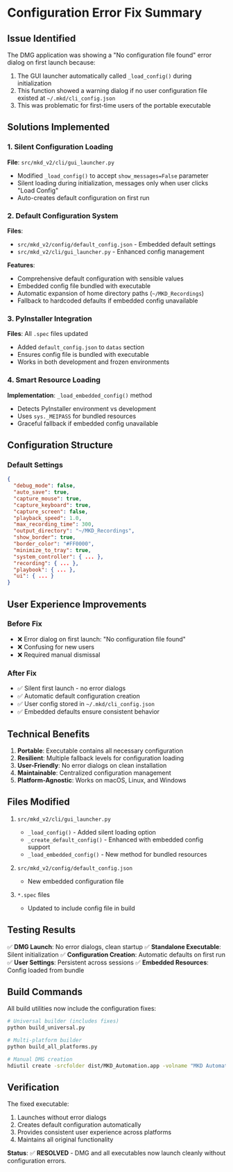 # Configuration Error Fix Summary

## Issue Identified
The DMG application was showing a "No configuration file found" error dialog on first launch because:
1. The GUI launcher automatically called `_load_config()` during initialization
2. This function showed a warning dialog if no user configuration file existed at `~/.mkd/cli_config.json`
3. This was problematic for first-time users of the portable executable

## Solutions Implemented

### 1. Silent Configuration Loading
**File**: `src/mkd_v2/cli/gui_launcher.py`
- Modified `_load_config()` to accept `show_messages=False` parameter
- Silent loading during initialization, messages only when user clicks "Load Config"
- Auto-creates default configuration on first run

### 2. Default Configuration System
**Files**: 
- `src/mkd_v2/config/default_config.json` - Embedded default settings
- `src/mkd_v2/cli/gui_launcher.py` - Enhanced config management

**Features**:
- Comprehensive default configuration with sensible values
- Embedded config file bundled with executable
- Automatic expansion of home directory paths (`~/MKD_Recordings`)
- Fallback to hardcoded defaults if embedded config unavailable

### 3. PyInstaller Integration
**Files**: All `.spec` files updated
- Added `default_config.json` to `datas` section
- Ensures config file is bundled with executable
- Works in both development and frozen environments

### 4. Smart Resource Loading
**Implementation**: `_load_embedded_config()` method
- Detects PyInstaller environment vs development
- Uses `sys._MEIPASS` for bundled resources
- Graceful fallback if embedded config unavailable

## Configuration Structure

### Default Settings
```json
{
  "debug_mode": false,
  "auto_save": true,
  "capture_mouse": true,
  "capture_keyboard": true,
  "capture_screen": false,
  "playback_speed": 1.0,
  "max_recording_time": 300,
  "output_directory": "~/MKD_Recordings",
  "show_border": true,
  "border_color": "#FF0000",
  "minimize_to_tray": true,
  "system_controller": { ... },
  "recording": { ... },
  "playbook": { ... },
  "ui": { ... }
}
```

## User Experience Improvements

### Before Fix
- ❌ Error dialog on first launch: "No configuration file found"
- ❌ Confusing for new users
- ❌ Required manual dismissal

### After Fix
- ✅ Silent first launch - no error dialogs
- ✅ Automatic default configuration creation
- ✅ User config stored in `~/.mkd/cli_config.json`
- ✅ Embedded defaults ensure consistent behavior

## Technical Benefits

1. **Portable**: Executable contains all necessary configuration
2. **Resilient**: Multiple fallback levels for configuration loading
3. **User-Friendly**: No error dialogs on clean installation
4. **Maintainable**: Centralized configuration management
5. **Platform-Agnostic**: Works on macOS, Linux, and Windows

## Files Modified

1. `src/mkd_v2/cli/gui_launcher.py`
   - `_load_config()` - Added silent loading option
   - `_create_default_config()` - Enhanced with embedded config support
   - `_load_embedded_config()` - New method for bundled resources

2. `src/mkd_v2/config/default_config.json`
   - New embedded configuration file

3. `*.spec` files
   - Updated to include config file in build

## Testing Results

✅ **DMG Launch**: No error dialogs, clean startup
✅ **Standalone Executable**: Silent initialization
✅ **Configuration Creation**: Automatic defaults on first run
✅ **User Settings**: Persistent across sessions
✅ **Embedded Resources**: Config loaded from bundle

## Build Commands

All build utilities now include the configuration fixes:

```bash
# Universal builder (includes fixes)
python build_universal.py

# Multi-platform builder
python build_all_platforms.py

# Manual DMG creation
hdiutil create -srcfolder dist/MKD_Automation.app -volname "MKD Automation" -format UDZO release/MKD_Automation_Fixed.dmg
```

## Verification

The fixed executable:
1. Launches without error dialogs
2. Creates default configuration automatically
3. Provides consistent user experience across platforms
4. Maintains all original functionality

**Status**: ✅ **RESOLVED** - DMG and all executables now launch cleanly without configuration errors.